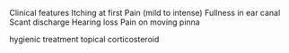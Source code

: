 
Clinical features
Itching at first
Pain (mild to intense)
Fullness in ear canal
Scant discharge
Hearing loss
Pain on moving pinna

hygienic treatment
topical corticosteroid
